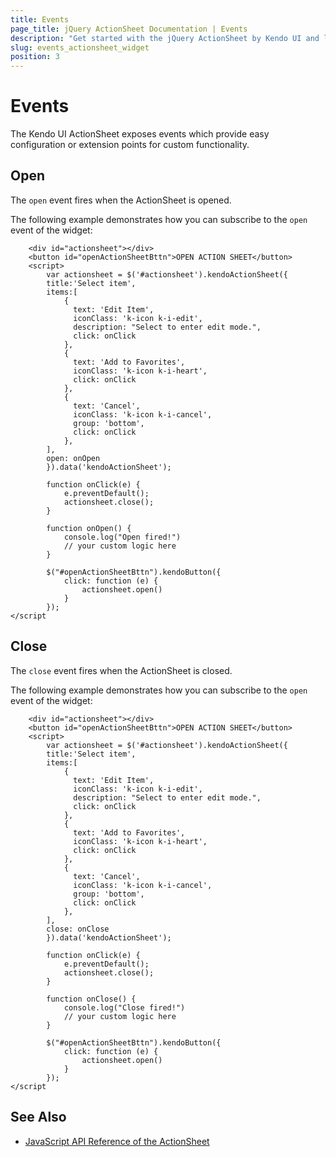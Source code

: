 ```yaml
---
title: Events
page_title: jQuery ActionSheet Documentation | Events
description: "Get started with the jQuery ActionSheet by Kendo UI and learn how to handle the events of the widget."
slug: events_actionsheet_widget
position: 3
---
```


# Events

The Kendo UI ActionSheet exposes events which provide easy configuration or extension points for custom functionality.

## Open

The `open` event fires when the ActionSheet is opened.

The following example demonstrates how you can subscribe to the `open` event of the widget:

```dojo
    <div id="actionsheet"></div>
    <button id="openActionSheetBttn">OPEN ACTION SHEET</button>
    <script>
        var actionsheet = $('#actionsheet').kendoActionSheet({
        title:'Select item',
        items:[
            {
              text: 'Edit Item',
              iconClass: 'k-icon k-i-edit',
              description: "Select to enter edit mode.",
              click: onClick
            },
            {
              text: 'Add to Favorites',
              iconClass: 'k-icon k-i-heart',
              click: onClick
            },
            {
              text: 'Cancel',
              iconClass: 'k-icon k-i-cancel',
              group: 'bottom',
              click: onClick
            },
        ],
        open: onOpen
        }).data('kendoActionSheet');

        function onClick(e) {
            e.preventDefault();
            actionsheet.close();
        }

        function onOpen() {
            console.log("Open fired!")
            // your custom logic here
        }

        $("#openActionSheetBttn").kendoButton({
            click: function (e) {
                actionsheet.open()
            }
        });
</script
```

## Close

The `close` event fires when the ActionSheet is closed.

The following example demonstrates how you can subscribe to the `open` event of the widget:

```dojo
    <div id="actionsheet"></div>
    <button id="openActionSheetBttn">OPEN ACTION SHEET</button>
    <script>
        var actionsheet = $('#actionsheet').kendoActionSheet({
        title:'Select item',
        items:[
            {
              text: 'Edit Item',
              iconClass: 'k-icon k-i-edit',
              description: "Select to enter edit mode.",
              click: onClick
            },
            {
              text: 'Add to Favorites',
              iconClass: 'k-icon k-i-heart',
              click: onClick
            },
            {
              text: 'Cancel',
              iconClass: 'k-icon k-i-cancel',
              group: 'bottom',
              click: onClick
            },
        ],
        close: onClose
        }).data('kendoActionSheet');

        function onClick(e) {
            e.preventDefault();
            actionsheet.close();
        }

        function onClose() {
            console.log("Close fired!")
            // your custom logic here
        }

        $("#openActionSheetBttn").kendoButton({
            click: function (e) {
                actionsheet.open()
            }
        });
</script
```

## See Also

* [JavaScript API Reference of the ActionSheet](/api/javascript/ui/actionsheet)

